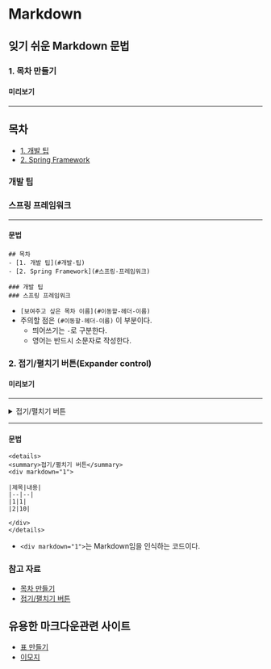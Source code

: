 # Markdown

## 잊기 쉬운 Markdown 문법
### 1. 목차 만들기
#### 미리보기
---
## 목차
- [1. 개발 팁](#개발-팁)
- [2. Spring Framework](#스프링-프레임워크)

### 개발 팁
### 스프링 프레임워크
---

#### 문법

```
## 목차
- [1. 개발 팁](#개발-팁)
- [2. Spring Framework](#스프링-프레임워크)

### 개발 팁
### 스프링 프레임워크
```

- `[보여주고 싶은 목차 이름](#이동할-헤더-이름)`
- 주의할 점은 `(#이동할-헤더-이름)` 이 부분이다.
  - 띄어쓰기는 `-`로 구분한다.
  - 영어는 반드시 소문자로 작성한다.

### 2. 접기/펼치기 버튼(Expander control)
#### 미리보기
---
<details>
<summary>접기/펼치기 버튼</summary>
<div markdown="1">

|제목|내용|
|--|--|
|1|1|
|2|10|

</div>
</details>

---

#### 문법

```
<details>
<summary>접기/펼치기 버튼</summary>
<div markdown="1">

|제목|내용|
|--|--|
|1|1|
|2|10|

</div>
</details>
```

- `<div markdown="1">`는 Markdown임을 인식하는 코드이다.

### 참고 자료
- [목차 만들기](https://png93.github.io/markdown-link/#%EA%B0%9C%EB%B0%9C%EC%9D%84-%ED%95%98%EA%B3%A0-%EC%8B%B6%EC%96%B4%EC%9A%94)
- [접기/펼치기 버튼](https://inasie.github.io/it%EC%9D%BC%EB%B0%98/%EB%A7%88%ED%81%AC%EB%8B%A4%EC%9A%B4-expander-control/)


## 유용한 마크다운관련 사이트
- [표 만들기](http://www.tablesgenerator.com/)
- [이모지](https://www.webfx.com/tools/emoji-cheat-sheet/)
